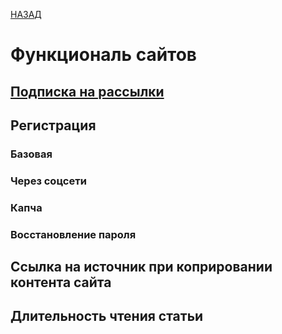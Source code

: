 [НАЗАД](README.md)
# Функциональ сайтов

## [Подписка на рассылки](suscr_fun.md)



## Регистрация

### Базовая
### Через соцсети
### Капча
### Восстановление пароля

## Ссылка на источник при коприровании контента сайта 

## Длительность чтения статьи
